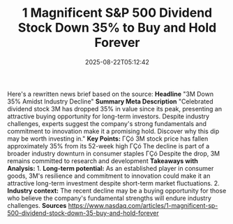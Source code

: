 ﻿---
title: "1 Magnificent S&P 500 Dividend Stock Down 35% to Buy and Hold Forever"
date: "2025-08-22T05:12:42"
category: "Markets"
summary: ""
slug: "1 magnificent sp 500 dividend stock down 35 to buy and hold "
source_urls:
  - "https://www.nasdaq.com/articles/1-magnificent-sp-500-dividend-stock-down-35-buy-and-hold-forever"
seo:
  title: "1 Magnificent S&P 500 Dividend Stock Down 35% to Buy and Hold Forever | Hash n Hedge"
  description: ""
  keywords: ["news", "markets", "brief"]
---
Here's a rewritten news brief based on the source:  **Headline** "3M Down 35% Amidst Industry Decline"  **Summary Meta Description** "Celebrated dividend stock 3M has dropped 35% in value since its peak, presenting an attractive buying opportunity for long-term investors. Despite industry challenges, experts suggest the company's strong fundamentals and commitment to innovation make it a promising hold. Discover why this dip may be worth investing in."  **Key Points:**  ΓÇó 3M stock price has fallen approximately 35% from its 52-week high ΓÇó The decline is part of a broader industry downturn in consumer staples ΓÇó Despite the drop, 3M remains committed to research and development  **Takeaways with Analysis:**  1. **Long-term potential:** As an established player in consumer goods, 3M's resilience and commitment to innovation could make it an attractive long-term investment despite short-term market fluctuations. 2. **Industry context:** The recent decline may be a buying opportunity for those who believe the company's fundamental strengths will endure industry challenges.  **Sources** https://www.nasdaq.com/articles/1-magnificent-sp-500-dividend-stock-down-35-buy-and-hold-forever 
